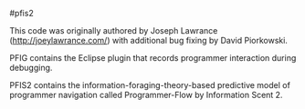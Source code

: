 #pfis2

This code was originally authored by Joseph Lawrance (http://joeylawrance.com/) with additional bug fixing by David Piorkowski. 

PFIG contains the Eclipse plugin that records programmer interaction during debugging.

PFIS2 contains the information-foraging-theory-based predictive model of programmer navigation called Programmer-Flow by Information Scent 2.